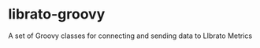 librato-groovy
==============

A set of Groovy classes for connecting and sending data to LIbrato Metrics